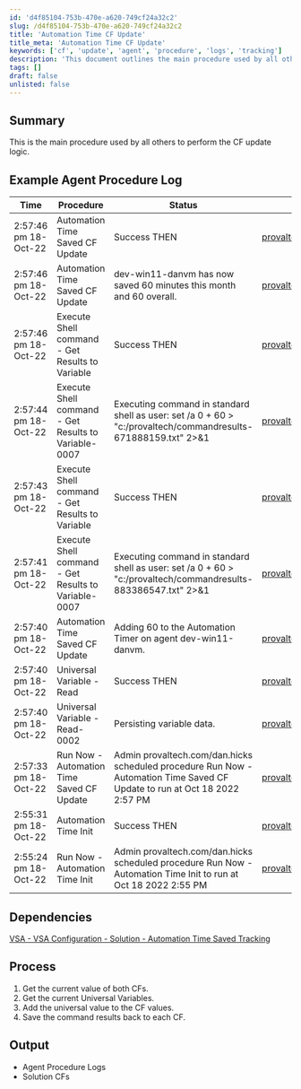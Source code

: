 ```yaml
---
id: 'd4f85104-753b-470e-a620-749cf24a32c2'
slug: /d4f85104-753b-470e-a620-749cf24a32c2
title: 'Automation Time CF Update'
title_meta: 'Automation Time CF Update'
keywords: ['cf', 'update', 'agent', 'procedure', 'logs', 'tracking']
description: 'This document outlines the main procedure used by all others to perform the CF update logic, including a detailed log of the agent procedure and its dependencies. It explains the steps taken to update the CF values and track automation time saved.'
tags: []
draft: false
unlisted: false
---
```


## Summary

This is the main procedure used by all others to perform the CF update logic.

## Example Agent Procedure Log

| Time                     | Procedure                                     | Status                                    | User                             |
|--------------------------|-----------------------------------------------|-------------------------------------------|----------------------------------|
| 2:57:46 pm 18-Oct-22     | Automation Time Saved CF Update                | Success THEN                              | [provaltech.com/dan.hicks](https://provaltech.com/dan.hicks) |
| 2:57:46 pm 18-Oct-22     | Automation Time Saved CF Update                | dev-win11-danvm has now saved 60 minutes this month and 60 overall. | [provaltech.com/dan.hicks](https://provaltech.com/dan.hicks) |
| 2:57:46 pm 18-Oct-22     | Execute Shell command - Get Results to Variable | Success THEN                              | [provaltech.com/dan.hicks](https://provaltech.com/dan.hicks) |
| 2:57:44 pm 18-Oct-22     | Execute Shell command - Get Results to Variable-0007 | Executing command in standard shell as user: set /a 0 + 60 > "c:/provaltech/commandresults-671888159.txt" 2>&1 | [provaltech.com/dan.hicks](https://provaltech.com/dan.hicks) |
| 2:57:43 pm 18-Oct-22     | Execute Shell command - Get Results to Variable | Success THEN                              | [provaltech.com/dan.hicks](https://provaltech.com/dan.hicks) |
| 2:57:41 pm 18-Oct-22     | Execute Shell command - Get Results to Variable-0007 | Executing command in standard shell as user: set /a 0 + 60 > "c:/provaltech/commandresults-883386547.txt" 2>&1 | [provaltech.com/dan.hicks](https://provaltech.com/dan.hicks) |
| 2:57:40 pm 18-Oct-22     | Automation Time Saved CF Update                | Adding 60 to the Automation Timer on agent dev-win11-danvm. | [provaltech.com/dan.hicks](https://provaltech.com/dan.hicks) |
| 2:57:40 pm 18-Oct-22     | Universal Variable - Read                      | Success THEN                              | [provaltech.com/dan.hicks](https://provaltech.com/dan.hicks) |
| 2:57:40 pm 18-Oct-22     | Universal Variable - Read-0002                 | Persisting variable data.                 | [provaltech.com/dan.hicks](https://provaltech.com/dan.hicks) |
| 2:57:33 pm 18-Oct-22     | Run Now - Automation Time Saved CF Update      | Admin provaltech.com/dan.hicks scheduled procedure Run Now - Automation Time Saved CF Update to run at Oct 18 2022 2:57 PM | [provaltech.com/dan.hicks](https://provaltech.com/dan.hicks) |
| 2:55:31 pm 18-Oct-22     | Automation Time Init                            | Success THEN                              | [provaltech.com/dan.hicks](https://provaltech.com/dan.hicks) |
| 2:55:24 pm 18-Oct-22     | Run Now - Automation Time Init                  | Admin provaltech.com/dan.hicks scheduled procedure Run Now - Automation Time Init to run at Oct 18 2022 2:55 PM | [provaltech.com/dan.hicks](https://provaltech.com/dan.hicks) |

## Dependencies

[VSA - VSA Configuration - Solution - Automation Time Saved Tracking](<../../solutions/Automation Time Saved Tracking.md>)

## Process

1. Get the current value of both CFs.
2. Get the current Universal Variables.
3. Add the universal value to the CF values.
4. Save the command results back to each CF.

## Output

- Agent Procedure Logs  
- Solution CFs



